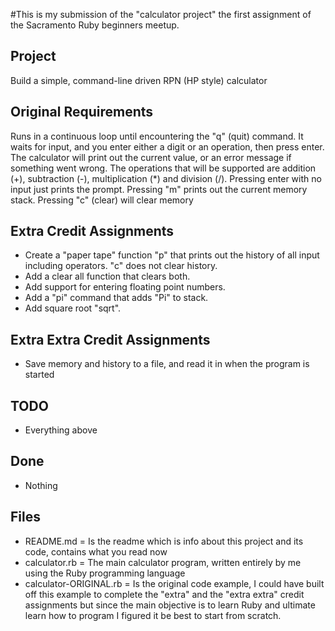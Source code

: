 #This is my submission of the "calculator project" the first assignment of the Sacramento Ruby beginners meetup.

## Project

Build a simple, command-line driven RPN (HP style) calculator

## Original Requirements

Runs in a continuous loop until encountering the "q" (quit) command. It waits for input, and you enter either a digit or an operation, then press enter. The calculator will print out the current value, or an error message if something went wrong. The operations that will be supported are addition (+), subtraction (-), multiplication (*) and division (/). Pressing enter with no input just prints the prompt. Pressing "m" prints out the current memory stack. Pressing "c" (clear) will clear memory

## Extra Credit Assignments

* Create a "paper tape" function "p" that prints out the history of all input including operators. "c" does not clear history. 
* Add a clear all function that clears both. 
* Add support for entering floating point numbers.
* Add a "pi" command that adds "Pi" to stack. 
* Add square root "sqrt".

## Extra Extra Credit Assignments

* Save memory and history to a file, and read it in when the program is started 

## TODO

* Everything above

## Done

* Nothing 

## Files

* README.md = Is the readme which is info about this project and its code, contains what you read now
* calculator.rb = The main calculator program, written entirely by me using the Ruby programming language
* calculator-ORIGINAL.rb = Is the original code example, I could have built off this example to complete the "extra" and the "extra extra" credit assignments but since the main objective is to learn Ruby and ultimate learn how to program I figured it be best to start from scratch.
